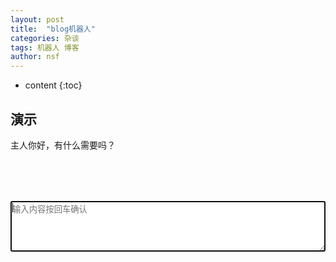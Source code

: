 ```yaml
---
layout: post
title:  "blog机器人"
categories: 杂谈
tags: 机器人 博客
author: nsf
---
```


* content
{:toc}






## 演示

<script src="https://unpkg.com/axios/dist/axios.min.js"></script>
<link rel="stylesheet" href="https://cdn.jsdelivr.net/npm/font-awesome/css/font-awesome.min.css">

<style> 
.my{float:right} 
.talk{width:520px; height:50px;margin:0 auto;} 
.input-area{display: flex;justify-content: center;align-items: center}
</style> 
<script>
	var xmlHttp;
	//键盘监听
	function onKeyDown(str){
		if(window.event.keyCode == "13" && event.ctrlKey ){
			document.getElementById("search").value += "\n";
		}else if(window.event.keyCode == "13"){
			event.preventDefault();
			sendMessage(str);
		}
	}
	//发送一个消息
	function sendMessage(str) {
		if(str==""){
			return
		}
		//添加信息
		document.getElementById('my').innerHTML = `<div class="my">${str}<i class="fa fa-user-circle fa-2x" aria-hidden="true"></i></div><br>`
		//清空输入框
		document.getElementById('search').value = '';
		xmlHttp = GetXmlHttpObject()
		var url = "https://bird.ioliu.cn/v1?url=http://api.qingyunke.com/api.php";
		url = url + "?key=free&appid=0&msg=" + str;
		xmlHttp.onreadystatechange = stateChanged;
		xmlHttp.open("GET", url, true);
		xmlHttp.send(null);
	}
	//接收到一个消息
	function stateChanged(){
		if(xmlHttp.readyState==4){
			var msg=eval('('+xmlHttp.responseText+')');
			document.getElementById('talk').innerHTML = `<div class="robot-chat"><i class="fa fa-female fa-2x" aria-hidden="true"></i>${msg.content}</div>`;
		}
		document.getElementById("msg_end").click();
		document.getElementById('search').focus();
	}
	function GetXmlHttpObject(){
		var xmlHttp=null;
		try{
			xmlHttp=new XMLHttpRequest();
		}catch(e){
			try{
				xmlHttp=new ActiveXObject("Msxml2.XMLHTTP");
			}catch(e){
				xmlHttp=new ActiveXObject("Microsoft.XMLHTTP");
			}
		}
		return xmlHttp;
	}
</script>
<div style="overflow: hidden" onkeydown="onKeyDown(document.getElementById('search').value)"  >
	<div id="talk" class="talk">
		<div class="robot-chat"><i class="fa fa-female fa-2x" aria-hidden="true"></i>主人你好，有什么需要吗？</div>
	</div>
	<div id="my" class="talk"></div>
	<div>
		<a id="msg_end" name="1" href="#1"> </a>
	</div>
	<div class="input-area">
		<textarea rows="5" cols="72" id="search" autocomplete="off" disableautocomplete placeholder="输入内容按回车确认" autofocus></textarea>
	</div>
</div>
